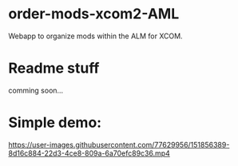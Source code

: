 # order-mods-xcom2-AML
Webapp to organize mods within the ALM for XCOM.

# Readme stuff
comming soon...

# Simple demo:

https://user-images.githubusercontent.com/77629956/151856389-8d16c884-22d3-4ce8-809a-6a70efc89c36.mp4
